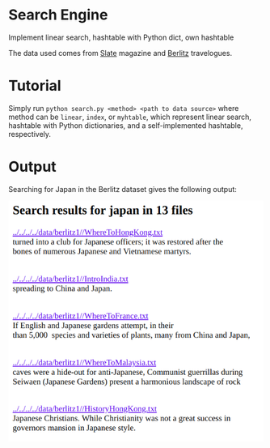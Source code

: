 # Search Engine
Implement linear search, hashtable with Python dict, own hashtable

The data used comes from [Slate](https://github.com/parrt/msan692/blob/master/data/slate.7z) magazine and [Berlitz](https://github.com/parrt/msan692/blob/master/data/berlitz1.7z) travelogues.

# Tutorial

Simply run ``python search.py <method> <path to data source>`` where method can be
``linear``, ``index``, or ``myhtable``, which represent linear search, hashtable with Python dictionaries, and a self-implemented hashtable, respectively.

# Output

Searching for Japan in the Berlitz dataset gives the following output:

<img src = "output.png">

